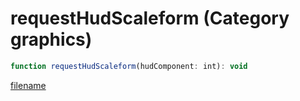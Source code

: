 # requestHudScaleform (Category graphics)

```js
function requestHudScaleform(hudComponent: int): void
```

[filename](requestHudScaleform_m.md ':include')
